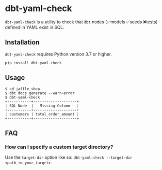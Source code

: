 # dbt-yaml-check

`dbt-yaml-check` is a utility to check that `dbt` nodes (✅models ✅seeds ❌tests) defined in YAML exist in SQL.

## Installation

`dbt-yaml-check` requires Python version 3.7 or higher.

```shell
pip install dbt-yaml-check
```

## Usage

```shell
$ cd jaffle_shop
$ dbt docs generate --warn-error
$ dbt-yaml-check
+-----------+--------------------+
| SQL Node  |   Missing Column   |
+-----------+--------------------+
| customers | total_order_amount |
+-----------+--------------------+
```

## FAQ

### How can I specify a custom target directory?

Use the `target-dir` option like so: `dbt-yaml-check --target-dir <path_to_your_target>`.
